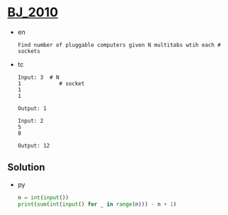 # [BJ_2010](https://acmicpc.net/problem/2010)

* en

  ```en
  Find number of pluggable computers given N multitabs wtih each # sockets
  ```

* tc

  ```tc
  Input: 3  # N
  1            # socket
  1
  1

  Output: 1

  Input: 2
  5
  8

  Output: 12
  ```

## Solution

* py

  ```py
  n = int(input())
  print(sum(int(input() for _ in range(n))) - n + 1)
  ```
